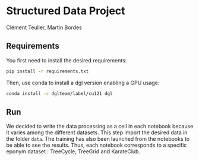 # Structured Data Project
Clément Teulier, Martin Bordes

## Requirements

You first need to install the desired requirements:

```bash
pip install -r requirements.txt
```
Then, use conda to install a dgl version enabling a GPU usage:

```bash
conda install -c dglteam/label/cu121 dgl
```

## Run
We decided to write the data processing as a cell in each notebook because it varies among the different datasets. This step import the desired data in the folder `data`. The training has also been launched from the notebooks to be able to see the results. Thus, each notebook corresponds to a specific eponym dataset : TreeCycle, TreeGrid and KarateClub.

